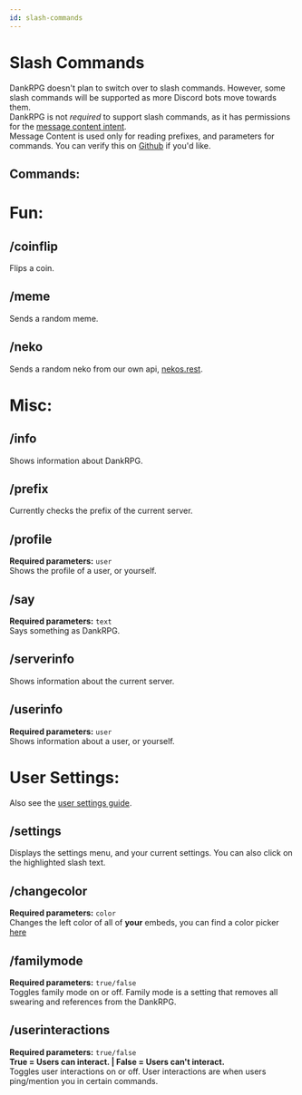 ```yaml
---
id: slash-commands
---
```


# Slash Commands
DankRPG doesn't plan to switch over to slash commands. However, some slash commands will be supported as more Discord bots move towards them. <br />
DankRPG is not *required* to support slash commands, as it has permissions for the [message content intent](https://support-dev.discord.com/hc/en-us/articles/4404772028055).<br /> Message Content is used only for reading prefixes, and parameters for commands. You can verify this on [Github](https://github.com/Snoozeds/DankRPG) if you'd like.

## Commands:

# Fun:

## /coinflip
Flips a coin.

## /meme
Sends a random meme.

## /neko
Sends a random neko from our own api, [nekos.rest](https://nekos.rest).

# Misc:

## /info
Shows information about DankRPG.

## /prefix
Currently checks the prefix of the current server.

## /profile
**Required parameters:** `user` <br />
Shows the profile of a user, or yourself.

## /say
**Required parameters:** `text` <br />
Says something as DankRPG.

## /serverinfo
Shows information about the current server.

## /userinfo
**Required parameters:** `user` <br />
Shows information about a user, or yourself.

# User Settings:
Also see the [user settings guide](https://dankrpg.xyz/docs/The-Basics/user-settings).

## /settings
Displays the settings menu, and your current settings. You can also click on the highlighted slash text.

## /changecolor
**Required parameters:** `color` <br />
Changes the left color of all of **your** embeds, you can find a color picker [here](https://colorpicker.me)

## /familymode
**Required parameters:** `true/false` <br />
Toggles family mode on or off. Family mode is a setting that removes all swearing and references from the DankRPG.

## /userinteractions
**Required parameters:** `true/false` <br />
**True = Users can interact. | False = Users can't interact.** <br />
Toggles user interactions on or off. User interactions are when users ping/mention you in certain commands.